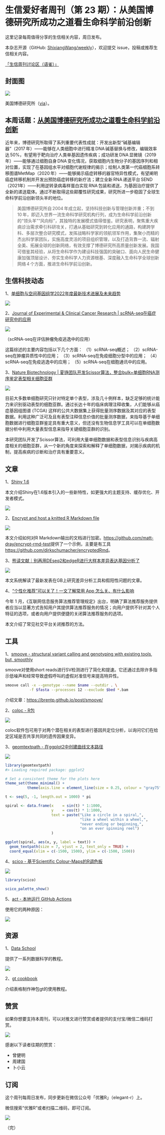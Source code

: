 # 生信爱好者周刊（第 23 期）：从美国博德研究所成功之道看生命科学前沿创新

这里记录每周值得分享的生信相关内容，周日发布。

本杂志开源（GitHub: [ShixiangWang/weekly](https://github.com/ShixiangWang/weekly)），欢迎提交 issue，投稿或推荐生信相关内容。

[「生信周刊讨论区（语雀）」](https://www.yuque.com/shixiangwang/bioinfo)

## 封面图


![](https://files.mdnice.com/user/4331/08bc525e-f692-415e-a656-8194e34bd910.png)

美国博德研究所（[via](https://studentaffairs.jhu.edu/life-design/news/from-the-other-side-of-the-hiring-process-the-broad-institute/)）。


## 本周话题：[从美国博德研究所成功之道看生命科学前沿创新](https://mp.weixin.qq.com/s/gDKH9gpMIrP_uVH3oJFCGg)

近年来，博德研究所取得了系列重要代表性成就：开发出新型“碱基编辑器”（2017 年）——能够在人类细胞中进行精准 DNA 碱基替换与修改，编辑效率达 50%，有望用于靶向治疗人类单基因遗传疾病；成功研发 DNA 显微镜（2019 年）——能够通过细胞自身 DNA 变化情况，获取细胞内生物分子的基因序列和相对位置，实现了在基因组水平对细胞代谢规律的揭示；绘制人类第一代癌细胞系转移图谱MetMap（2020 年）——能够揭示癌症转移的器官特异性模式，有望阐明癌症转移机制并开发出预防癌症转移的新疗法；建立全新 RNA 递送平台 SEND（2021年）——利用逆转录病毒样蛋白实现 RNA 包装和递送，为基因治疗提供了全新的递送载体。通过不断取得这些颠覆性研究成果，研究所进一步稳固了全球生命科学前沿创新领头羊的地位。

> 美国博德研究所自 2004 年成立起，坚持科技创新与管理创新并重；不到 10 年，即迈入世界一流生命科学研究机构行列，成为生命科学前沿创新的“领头羊”“风向标”，其独特的发展模式值得借鉴。研究表明，聚焦重大疾病诊治需求牵引科研攻关，打通从基础研究到转化应用的通路，构建跨学科、多层次整合研究模式，发挥战略科学家的领航领军作用，集聚小而精的杰出科学家团队，实施高度灵活的项目组织管理，以及打造背靠一流、辐射全美、拓展全球的创新网络，有效支撑了博德研究所高质量创新发展。我国可借鉴其经验，从将生命科学作为建设科技强国的突破口、面向人民生命健康加强顶层设计、夯实生命科学人力资源根基、深度融入生命科学全球创新网络 4 个方面，推进生命科学前沿创新。

## 生信科技动态

1、[单细胞与空间基因组学2022年度最新技术进展及未来趋势](https://mp.weixin.qq.com/s/1t6Ec8g6zksoEXmsCkO5DQ)


![](https://files.mdnice.com/user/4331/69c62de9-c834-43d1-9498-625b3e6605ae.png)

2、[Journal of Experimental & Clinical Cancer Research | scRNA-seq在癌症研究中的应用](https://mp.weixin.qq.com/s/_Xw8JKxeGgwrGksu2aZrOQ)


![](https://files.mdnice.com/user/4331/689d4a26-d6f9-48be-b67f-8342b1989610.png)

（scRNA-seq在评估肿瘤免疫逃逸中的应用）

这篇综述的主要内容包括以下几个方面：
（1）scRNA-seq概述；
（2）scRNA-seq在肿瘤异质性中的应用；
（3）scRNA-seq在免疫细胞分型中的应用；
（4）scRNA-seq在免疫逃逸中的应用；
（5）scRNA-seq在细胞通讯中的应用。

3、[Nature Biotechnology | 夏铮团队开发Scissor算法，整合bulk+单细胞RNA测序鉴定表型相关细胞亚群](https://mp.weixin.qq.com/s/wayWTZ1wizfoqtbVvQK4Gg)


![](https://files.mdnice.com/user/4331/23b5705d-1722-4d6d-a099-ace6c4e3de90.png)

目前大多数单细胞研究只针对特定单个表型，涉及几十例样本，缺乏足够的统计能力来识别驱动表型的细胞亚群。通过长达十年的临床病理注释收集，人们能够从癌症基因组图谱 (TCGA) 这样的公共大数据集上获得批量测序数据及其对应的表型数据。利用这种广泛可及且有表型注释信息价值的批量测序数据，来指导基于单细胞数据进行细胞亚群鉴定具有重大意义，但还没有生物信息学工具可以在单细胞数据分析中利用大量表型信息来指导关键细胞亚群的识别。

本研究团队开发了Scissor算法，可利用大量单细胞数据和表型信息识别与疾病高度相关的细胞亚群，从一个新的角度来探索和解释了单细胞数据，对揭示疾病的机制，提高疾病的诊断和治疗具有重要意义。

## 文章

1、[Shiny 1.6](https://www.rstudio.com/blog/shiny-1-6-0/)

本文介绍Shiny在1.6版本引入的一些新特性，如更强大的主题支持、缓存优化、开发者模式。


![](https://files.mdnice.com/user/4331/aeb0db03-ef93-4e6c-811d-c6b8a795ba6b.png)

2、[Encrypt and host a knitted R Markdown file](https://www.rostrum.blog/2021/05/07/encrypted-rmd/)


![](https://files.mdnice.com/user/4331/4f91ffff-bf63-4b61-823c-2a91c199975f.png)


本文介绍如何对R Markdown输出的文档进行加密。<https://github.com/matt-dray/encrypt-rmd-test>提供了一个示例，主要是有工具<https://github.com/dirkschumacher/encryptedRmd>。

3、[熊读文献｜别再用DEseq2和edgeR进行大样本差异表达基因分析了](https://mp.weixin.qq.com/s/_zRJNwLMnI29xpjFy_fReQ)


![](https://files.mdnice.com/user/4331/7e281192-6219-4980-8661-e1172308f1ab.png)

本文系统解读了最新发表在GB上研究差异分析工具和假阳性问题的文章。


4、[“个性化推荐”可以关了！一文了解常用 App 怎么关、有什么影响](https://new.qq.com/omn/20220323/20220323A032H400.html)

今年 1 月，《互联网信息服务算法推荐管理规定》出台，明确了算法推荐服务提供者应当以显著方式告知用户其提供算法推荐服务的情况；向用户提供不针对其个人特征的选项，或者向用户提供便捷的关闭算法推荐服务的选项。

本文介绍了常见社交平台关闭推荐的方法。

## 工具

1、[smoove - structural variant calling and genotyping with existing tools, but, smoothly](https://github.com/brentp/smoove)

smoove对使用short reads进行SV检测进行了简化和提速。它还通过去除许多指示低噪声和经常导致虚假呼叫的虚假对准信号来提高特异性。

```sh
smoove call -x --genotype --name $name --outdir . \
           -f $fasta --processes 12 --exclude $bed *.bam
```

介绍文章：<https://brentp.github.io/post/smoove/>

2、[coloc - R包](https://github.com/chr1swallace/coloc)


![](https://files.mdnice.com/user/4331/9c12fab5-19fa-42dd-9e2b-91ea29cb3a78.png)


coloc软件包可用于对两个潜在相关的表型进行基因共定位分析，以询问它们在给定区域是否共享共同的遗传因果变异。


3、[geomtextpath - 在ggplot2中创建曲线文本路径](https://github.com/AllanCameron/geomtextpath)


![](https://files.mdnice.com/user/4331/1319e1d4-9132-40bc-a990-0177a67defcb.png)

```r
library(geomtextpath)
#> Loading required package: ggplot2

# Set a consistent theme for the plots here
theme_set(theme_minimal() + 
          theme(axis.line = element_line(size = 0.25, colour = "gray75")))

t <- seq(5, -1, length.out = 1000) * pi

spiral <- data.frame(x    = sin(t) * 1:1000, 
                     y    = cos(t) * 1:1000,
                     text = paste("Like a circle in a spiral,",
                                  "like a wheel within a wheel,",
                                  "never ending or beginning,",
                                  "on an ever spinning reel")
                     )

ggplot(spiral, aes(x, y, label = text)) +
  geom_textpath(size = 7, vjust = 2, text_only = TRUE) +
  coord_equal(xlim = c(-1500, 1500), ylim = c(-1500, 1500))
```

4、[scico - 基于Scientific Colour-Maps的R调色板](https://github.com/thomasp85/scico)


![](https://files.mdnice.com/user/4331/f8faf6be-f1e7-4ce4-8b70-a58b3d87f509.png)

```r
library(scico)

scico_palette_show()
```

5、[act - 本地运行 GitHub Actions](https://github.com/nektos/act)

使用它的两种原因：


![](https://files.mdnice.com/user/4331/2296c287-5cf7-4882-a5d7-980f9bfe429f.png)


## 资源

1、[Data School](https://www.dataschool.io/start/)

提供了一系列数据科学的教程。

![](https://files.mdnice.com/user/4331/82b6aa0d-2fc5-4b33-a906-f37188b6ff08.png)

2、[gt cookbook](https://themockup.blog/static/gt-cookbook.html)

介绍表格制作神包gt的使用教程。


## 赞赏

如果你想要支持本周刊，可以对推文进行赞赏或者提供的支付宝/微信二维码打赏。

![](https://cdn.nlark.com/yuque/0/2022/png/471931/1648291334186-bd3390be-c83c-4396-aabd-ca39f588c15d.png)

感谢以下读者往期的赞赏：

- 曾健明
- 周建国
- 卜小云

## 订阅

这个周刊每周日发布，同步更新在微信公众号「优雅R」（elegant-r）上。

微信搜索“优雅R”或者扫描二维码，即可订阅。

![](https://cdn.nlark.com/yuque/0/2022/png/471931/1648306398708-897e7ad4-6008-40f8-9200-ddee834b09a7.png)
 

（完）

